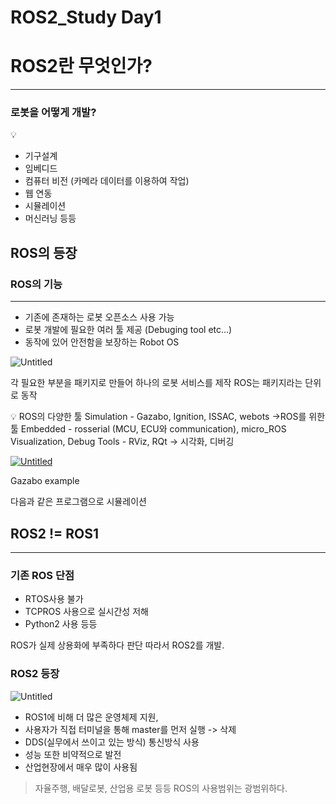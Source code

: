 # ROS2_Study  Day1

# ROS2란 무엇인가?

---

### 로봇을 어떻게 개발?

<aside>
💡

- 기구설계
- 임베디드
- 컴퓨터 비전 (카메라 데이터를 이용하여 작업)
- 웹 연동
- 시뮬레이션
- 머신러닝 등등
</aside>

## ROS의 등장

### ROS의 기능

---

- 기존에 존재하는 로봇 오픈소스 사용 가능
- 로봇 개발에 필요한 여러 툴 제공 (Debuging tool etc...)
- 동작에 있어 안전함을 보장하는 Robot OS

![Untitled](./Day1/Untiltitled.png)

각 필요한 부분을 패키지로 만들어 하나의 로봇 서비스를 제작
ROS는 패키지라는 단위로 동작

<aside>
💡 ROS의 다양한 툴
Simulation - Gazabo, Ignition, ISSAC, webots ->ROS를 위한 툴
Embedded - rosserial (MCU, ECU와 communication), micro_ROS
Visualization, Debug Tools - RViz, RQt  ->  시각화, 디버깅

</aside>

[![Untitled](ROS2_Study%20Day1%20ab9fed69ab114bb0b0bd09e1c4679a2d/Untitled%201.png)](https://github.com/YDongHyun/ROS2_Study/blob/main/Day1/Day1/Untitled%201.png?raw=true)

Gazabo example

다음과 같은 프로그램으로 시뮬레이션

## ROS2 != ROS1

---

### 기존 ROS 단점

- RTOS사용 불가
- TCPROS 사용으로 실시간성 저해
- Python2 사용 등등

ROS가 실제 상용화에 부족하다 판단 따라서 ROS2를 개발.

### ROS2 등장

![Untitled](ROS2_Study%20Day1%20ab9fed69ab114bb0b0bd09e1c4679a2d/Untitled%202.png)

- ROS1에 비해 더 많은 운영체제 지원,
- 사용자가 직접 터미널을 통해 master를 먼저 실행 -> 삭제
- DDS(실무에서 쓰이고 있는 방식) 통신방식 사용
- 성능 또한 비약적으로 발전
- 산업현장에서 매우 많이 사용됨

> 자율주행, 배달로봇, 산업용 로봇 등등 ROS의 사용범위는 광범위하다.
>
